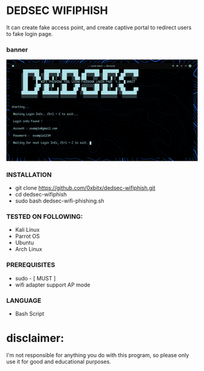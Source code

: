 # DEDSEC WIFIPHISH 
It can create fake access point, and create captive portal to redirect users to fake login page.

### banner
![1](https://github.com/0xbitx/dedsec-wifiphish/blob/master/banner.png)

### INSTALLATION
* git clone https://github.com/0xbitx/dedsec-wifiphish.git
* cd dedsec-wifiphish
* sudo bash dedsec-wifi-phishing.sh

### TESTED ON FOLLOWING:
* Kali Linux
* Parrot OS
* Ubuntu
* Arch Linux

### PREREQUISITES
* sudo - [ MUST ]
* wifi adapter support AP mode

### LANGUAGE 
* Bash Script

# disclaimer:
  I'm not responsible for anything you do with this program, so please only use it for good and educational purposes.
